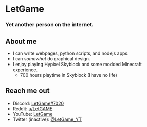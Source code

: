 # LetGame
### Yet another person on the internet.

## About me
- I can write webpages, python scripts, and nodejs apps.
- I can *somewhat* do graphical design.
- I enjoy playing Hypixel Skyblock and some modded Minecraft experience.
  - 700 hours playtime in Skyblock (I have no life)

## Reach me out
- Discord: [LetGame#7020](https://discord.com/users/478480501649309708)
- Reddit: [u/LetGAME](https://www.reddit.com/user/LetGAME)
- YouTube: [LetGame](https://www.youtube.com/channel/UC5cINZgcCDKsRh3tg6p_Etg)
- Twitter (inactive): [@LetGame_YT](https://twitter.com/LetGame_YT)

